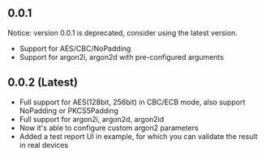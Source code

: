 ## 0.0.1

Notice: version 0.0.1 is deprecated, consider using the latest version.

* Support for AES/CBC/NoPadding
* Support for argon2i, argon2d with pre-configured arguments

## 0.0.2 (Latest)

* Full support for AES(128bit, 256bit) in CBC/ECB mode, also support NoPadding or PKCS5Padding
* Full support for argon2i, argon2d, argon2id
* Now it's able to configure custom argon2 parameters
* Added a test report UI in example, for which you can validate the result in real devices
